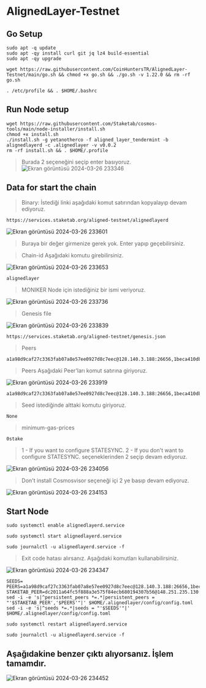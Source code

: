 # AlignedLayer-Testnet

## Go Setup
```
sudo apt -q update
sudo apt -qy install curl git jq lz4 build-essential
sudo apt -qy upgrade
```
```
wget https://raw.githubusercontent.com/CoinHuntersTR/AlignedLayer-Testnet/main/go.sh && chmod +x go.sh && ./go.sh -v 1.22.0 && rm -rf go.sh
```

```
. /etc/profile && . $HOME/.bashrc
```
## Run Node setup

```
wget https://raw.githubusercontent.com/Staketab/cosmos-tools/main/node-installer/install.sh
chmod +x install.sh
./install.sh -g yetanotherco -f aligned_layer_tendermint -b alignedlayerd -c .alignedlayer -v v0.0.2
rm -rf install.sh && . $HOME/.profile
```

> Burada 2 seçeneğini seçip enter basıyoruz.
![Ekran görüntüsü 2024-03-26 233346](https://github.com/CoinHuntersTR/AlignedLayer-Testnet/assets/111747226/365e6a1a-f9f1-4bca-9f8d-0c590f6925c1)

## Data for start the chain

> Binary: İstediği linki aşağıdaki komut satırından kopyalayıp devam ediyoruz.

```
https://services.staketab.org/aligned-testnet/alignedlayerd
```

![Ekran görüntüsü 2024-03-26 233601](https://github.com/CoinHuntersTR/AlignedLayer-Testnet/assets/111747226/85898d22-2165-41d4-853f-9099a8023172)

> Buraya bir değer girmenize gerek yok. Enter yapıp geçebilirsiniz.

> Chain-id Aşağıdaki komutu girebilirsiniz.

![Ekran görüntüsü 2024-03-26 233653](https://github.com/CoinHuntersTR/AlignedLayer-Testnet/assets/111747226/9202bf88-ca76-43fa-9f46-2a7ed1d6aef0)

```
alignedlayer
```

> MONIKER Node için istediğiniz bir ismi veriyoruz.

![Ekran görüntüsü 2024-03-26 233736](https://github.com/CoinHuntersTR/AlignedLayer-Testnet/assets/111747226/faf82127-8964-426e-af8f-34e215c8f89c)
 

> Genesis file

![Ekran görüntüsü 2024-03-26 233839](https://github.com/CoinHuntersTR/AlignedLayer-Testnet/assets/111747226/5fe75545-8cac-4b99-add8-2ac7a8af2ec9) 

```
https://services.staketab.org/aligned-testnet/genesis.json
```

> Peers


```
a1a98d9caf27c3363fab07a8e57ee0927d8c7eec@128.140.3.188:26656,1beca410dba8907a61552554b242b4200788201c@91.107.239.79:26656,f9000461b5f535f0c13a543898cc7ac1cd10f945@88.99.174.203:26656,ca2f644f3f47521ff8245f7a5183e9bbb762c09d@116.203.81.174:26656
```

> Peers Aşağıdaki Peer'ları komut satırına giriyoruz.

![Ekran görüntüsü 2024-03-26 233919](https://github.com/CoinHuntersTR/AlignedLayer-Testnet/assets/111747226/d064ddc2-0e3c-4974-877a-6d5b3f7a889c)

```
a1a98d9caf27c3363fab07a8e57ee0927d8c7eec@128.140.3.188:26656,1beca410dba8907a61552554b242b4200788201c@91.107.239.79:26656,f9000461b5f535f0c13a543898cc7ac1cd10f945@88.99.174.203:26656,ca2f644f3f47521ff8245f7a5183e9bbb762c09d@116.203.81.174:26656
```

> Seed istediğinde alttaki komutu giriyoruz.

```
None
```

> minimum-gas-prices 

```
0stake
```
>  1 - If you want to configure STATESYNC. 2 - If you don't want to configure STATESYNC. seçeneklerinden 2 seçip devam ediyoruz.

![Ekran görüntüsü 2024-03-26 234056](https://github.com/CoinHuntersTR/AlignedLayer-Testnet/assets/111747226/27debbb2-4997-4c4e-ae07-899ce553aebd)

> Don't install Cosmosvisor seçeneği içi 2 ye basıp devam ediyoruz.

![Ekran görüntüsü 2024-03-26 234153](https://github.com/CoinHuntersTR/AlignedLayer-Testnet/assets/111747226/458b256f-7178-4919-837c-03f8bcc32265)

## Start Node

```
sudo systemctl enable alignedlayerd.service
```
```
sudo systemctl start alignedlayerd.service
```
```
sudo journalctl -u alignedlayerd.service -f
```



> Exit code hatası alırsanız. Aşağıdaki komutları kullanabilirsiniz.

![Ekran görüntüsü 2024-03-26 234347](https://github.com/CoinHuntersTR/AlignedLayer-Testnet/assets/111747226/f6541038-beee-4e0c-9dc6-c60e560594ec)


```
SEEDS=
PEERS=a1a98d9caf27c3363fab07a8e57ee0927d8c7eec@128.140.3.188:26656,1beca410dba8907a61552554b242b4200788201c@91.107.239.79:26656,f9000461b5f535f0c13a543898cc7ac1cd10f945@88.99.174.203:26656,ca2f644f3f47521ff8245f7a5183e9bbb762c09d@116.203.81.174:26656
STAKETAB_PEER=dc2011a64fc5f888a3e575f84ecb680194307b56@148.251.235.130:20656
sed -i -e 's|^persistent_peers *=.*|persistent_peers = "'$STAKETAB_PEER','$PEERS'"|' $HOME/.alignedlayer/config/config.toml
sed -i -e 's|^seeds *=.*|seeds = "'$SEEDS'"|' $HOME/.alignedlayer/config/config.toml
```

```
sudo systemctl restart alignedlayerd.service
```
```
sudo journalctl -u alignedlayerd.service -f
```
## Aşağıdakine benzer çıktı alıyorsanız. İşlem tamamdır.
![Ekran görüntüsü 2024-03-26 234452](https://github.com/CoinHuntersTR/AlignedLayer-Testnet/assets/111747226/4d6e505f-697a-420a-acb3-02b22dd82fa8)
